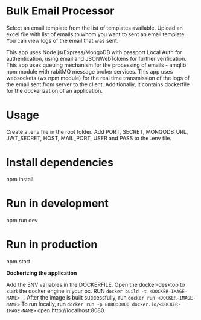 # Bulk Email Processor

Select an email template from the list of templates available. Upload an excel file with list of emails to whom you want to sent an email template. You can view logs of the email that was sent.

This app uses Node.js/Express/MongoDB with passport Local Auth for authentication, using email and JSONWebTokens for further verification. This app uses queuing mechanism for the processing of emails - amqlib npm module with rabitMQ message broker services. This app uses websockets (ws npm module) for the real time transmission of the logs of the email sent from server to the client. Additionally, it contains dockerfile for the dockerization of an application.

# Usage
Create a .env file in the root folder.
Add PORT, SECRET, MONGODB_URL, JWT_SECRET, HOST, MAIL_PORT, USER and PASS to the .env file.

# Install dependencies

npm install

# Run in development

npm run dev

# Run in production

npm start

**Dockerizing the application**

Add the ENV variables in the DOCKERFILE.
Open the docker-desktop to start the docker engine in your pc.
RUN `docker build -t <DOCKER-IMAGE-NAME> .`
After the image is built successfully, run
`docker run <DOCKER-IMAGE-NAME>`
To run locally, run
`docker run -p 8080:3000 docker.io/<DOCKER-IMAGE-NAME>`
open http://localhost:8080.
